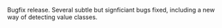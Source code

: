 Bugfix release.  Several subtle but signficiant bugs fixed, including a new way of detecting value classes.
